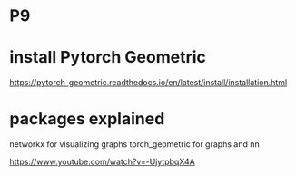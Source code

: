 # P9

# install Pytorch Geometric
https://pytorch-geometric.readthedocs.io/en/latest/install/installation.html

# packages explained 
networkx for visualizing graphs 
torch_geometric for graphs and nn 

https://www.youtube.com/watch?v=-UjytpbqX4A
